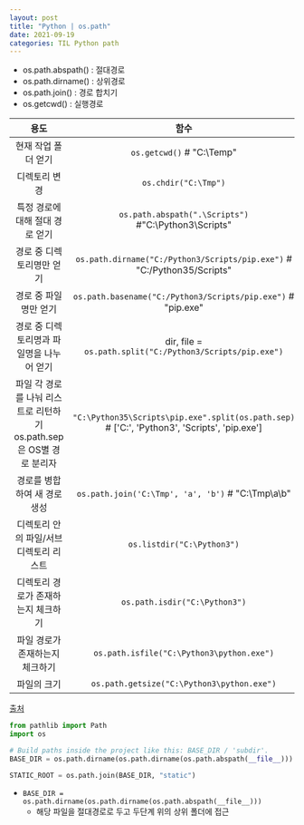 ```yaml
---
layout: post
title: "Python | os.path"
date: 2021-09-19
categories: TIL Python path
---
```


- os.path.abspath() : 절대경로
- os.path.dirname() : 상위경로
- os.path.join() : 경로 합치기
- os.getcwd() : 실행경로

|                                 용도                                 |                                             함수                                             |
| :------------------------------------------------------------------: | :------------------------------------------------------------------------------------------: |
|                         현재 작업 폴더 얻기                          |                                  `os.getcwd()` # "C:\Temp"                                   |
|                            디렉토리 변경                             |                                     `os.chdir("C:\Tmp")`                                     |
|                   특정 경로에 대해 절대 경로 얻기                    |                     `os.path.abspath(".\Scripts")` #"C:\Python3\Scripts"                     |
|                      경로 중 디렉토리명만 얻기                       |           `os.path.dirname("C:/Python3/Scripts/pip.exe")` # "C:/Python35/Scripts"            |
|                        경로 중 파일명만 얻기                         |                 `os.path.basename("C:/Python3/Scripts/pip.exe")` # "pip.exe"                 |
|              경로 중 디렉토리명과 파일명을 나누어 얻기               |                  dir, file = `os.path.split("C:/Python3/Scripts/pip.exe")`                   |
| 파일 각 경로를 나눠 리스트로 리턴하기 os.path.sep은 OS별 경로 분리자 | `"C:\Python35\Scripts\pip.exe".split(os.path.sep)` # ['C:', 'Python3', 'Scripts', 'pip.exe'] |
|                     경로를 병합하여 새 경로 생성                     |                      `os.path.join('C:\Tmp', 'a', 'b')` # "C:\Tmp\a\b"                       |
|                디렉토리 안의 파일/서브디렉토리 리스트                |                                  `os.listdir("C:\Python3")`                                  |
|                 디렉토리 경로가 존재하는지 체크하기                  |                                `os.path.isdir("C:\Python3")`                                 |
|                   파일 경로가 존재하는지 체크하기                    |                          `os.path.isfile("C:\Python3\python.exe")`                           |
|                             파일의 크기                              |                          `os.path.getsize("C:\Python3\python.exe")`                          |

[출처](https://itmining.tistory.com/122)

```python
from pathlib import Path
import os

# Build paths inside the project like this: BASE_DIR / 'subdir'.
BASE_DIR = os.path.dirname(os.path.dirname(os.path.abspath(__file__)))

STATIC_ROOT = os.path.join(BASE_DIR, "static")

```

- `BASE_DIR = os.path.dirname(os.path.dirname(os.path.abspath(__file__)))`
  - 해당 파일을 절대경로로 두고 두단계 위의 상위 폴더에 접근
